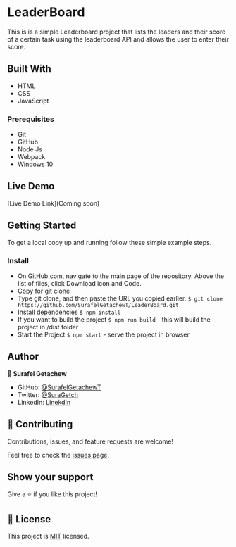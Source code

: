 # LeaderBoard

This is is a simple Leaderboard project that lists the leaders and their score of a certain task using the leaderboard API and allows the user to enter their score.

## Built With

- HTML
- CSS
- JavaScript

### Prerequisites

- Git
- GitHub
- Node Js
- Webpack
- Windows 10

## Live Demo

[Live Demo Link](Coming soon)

## Getting Started

To get a local copy up and running follow these simple example steps.

### Install

- On GitHub.com, navigate to the main page of the repository. Above the list of files, click Download icon and Code.
- Copy for git clone
- Type git clone, and then paste the URL you copied earlier.
`$ git clone https://github.com/SurafelGetachewT/LeaderBoard.git`
- Install dependencies `$ npm install`
- If you want to build the project `$ npm run build` - this will build the project in /dist folder
- Start the Project `$ npm start` - serve the project in browser

## Author

👤 **Surafel Getachew**

- GitHub: [@SurafelGetachewT](https://github.com/SurafelGetachewT)
- Twitter: [@SuraGetch](https://twitter.com/SuraGetch)
- LinkedIn: [LinekdIn](https://www.linkedin.com/in/surafel-getachew-80155b187/)

## 🤝 Contributing

Contributions, issues, and feature requests are welcome!

Feel free to check the [issues page](https://github.com/SurafelGetachewT/LeaderBoard/issues).

## Show your support

Give a ⭐️ if you like this project!

## 📝 License

This project is [MIT](./LICENSE) licensed.
